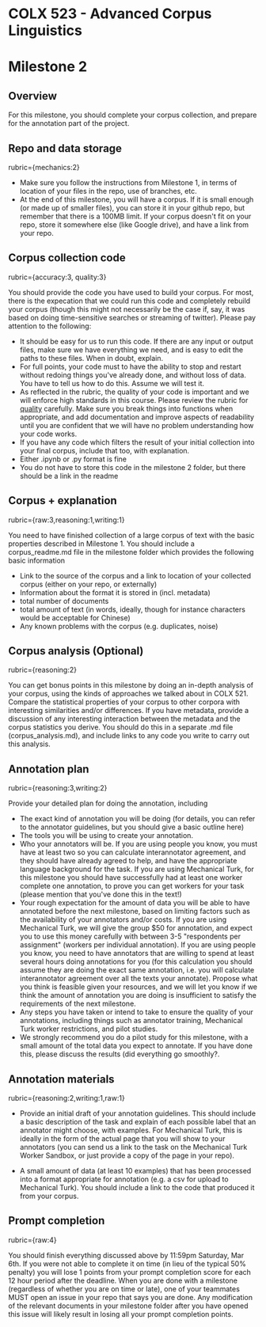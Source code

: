 # COLX 523 - Advanced Corpus Linguistics

# Milestone 2                   

## Overview

For this milestone, you should complete your corpus collection, and prepare for the annotation part of the project.

## Repo and data storage
rubric={mechanics:2}
- Make sure you follow the instructions from Milestone 1, in terms of location of your files in the repo, use of branches, etc.                                                                                       
- At the end of this milestone, you will have a corpus. If it is small enough (or made up of smaller files), you can store it in your github repo, but remember that there is a 100MB limit. If your corpus doesn't fit on your repo, store it somewhere else (like Google drive), and have a link from your repo. 

## Corpus collection code
rubric={accuracy:3, quality:3}

You should provide the code you have used to build your corpus. For most, there is the expecation that we could run this code and completely rebuild your corpus (though this might not necessarily be the case if, say, it was based on doing time-sensitive searches or streaming of twitter). Please pay attention to the following:

- It should be easy for us to run this code. If there are any input or output files, make sure we have everything we need, and is easy to edit the paths to these files. When in doubt, explain.
- For full points, your code must to have the ability to stop and restart without redoing things you've already done, and without loss of data. You have to tell us how to do this. Assume we will test it.
- As reflected in the rubric, the quality of your code is important and we will enforce high standards in this course. Please review the rubric for [quality](https://github.com/UBC-MDS/public/blob/master/rubric/rubric_quality.md) carefully. Make sure you break things into functions when appropriate, and add documentation and improve aspects of readability until you are confident that we will have no problem understanding how your code works. 
- If you have any code which filters the result of your initial collection into your final corpus, include that too, with explanation.
- Either .ipynb or .py format is fine
- You do not have to store this code in the milestone 2 folder, but there should be a link in the readme                                            

## Corpus + explanation
rubric={raw:3,reasoning:1,writing:1}

You need to have finished collection of a large corpus of text with the basic properties described in Milestone 1. You should include a corpus_readme.md file in the milestone folder which provides the following basic information

- Link to the source of the corpus and a link to location of your collected corpus (either on your repo, or externally)
- Information about the format it is stored in (incl. metadata)
- total number of documents
- total amount of text (in words, ideally, though for instance characters would be acceptable for Chinese)
- Any known problems with the corpus (e.g. duplicates, noise)


## Corpus analysis (Optional)
rubric={reasoning:2}

You can get bonus points in this milestone by doing an in-depth analysis of your corpus, using the kinds of approaches we talked about in COLX 521. Compare the statistical properties of your corpus to other corpora with interesting similarities and/or differences. If you have metadata, provide a discussion of any interesting interaction between the metadata and the corpus statistics you derive. You should do this in a separate .md file (corpus_analysis.md), and include links to any code you write to carry out this analysis.


## Annotation plan
rubric={reasoning:3,writing:2} 

Provide your detailed plan for doing the annotation, including

- The exact kind of annotation you will be doing (for details, you can refer to the annotator guidelines, but you should give a basic outline here)
- The tools you will be using to create your annotation.
- Who your annotators will be. If you are using people you know, you must have at least two so you can calculate interannotator agreement, and they should have already agreed to help, and have the appropriate language background for the task. If you are using Mechanical Turk, for this milestone you should have successfully had at least one worker complete one annotation, to prove you can get workers for your task (please mention that you've done this in the text!)
- Your rough expectation for the amount of data you will be able to have annotated before the next milestone, based on limiting factors such as the availability of your annotators and/or costs. If you are using Mechanical Turk, we will give the group $50 for annotation, and expect you to use this money carefully with between 3-5 "respondents per assignment" (workers per individual annotation). If you are using people you know, you need to have annotators that are willing to spend at least several hours doing annotations for you (for this calculation you should assume they are doing the exact same annotation, i.e. you will calculate interannotator agreement over all the texts your annotate). Propose what you think is feasible given your resources, and we will let you know if we think the amount of annotation you are doing is insufficient to satisfy the requirements of the next milestone.                                                                                   
- Any steps you have taken or intend to take to ensure the quality of your annotations, including things such as annotator training, Mechanical Turk worker restrictions, and pilot studies.
- We strongly recommend you do a pilot study for this milestone, with a small amount of the total data you expect to annotate. If you have done this, please discuss the results (did everything go smoothly?.

## Annotation materials
rubric={reasoning:2,writing:1,raw:1}

- Provide an initial draft of your annotation guidelines. This should include a basic description of the task and explain of each possible label that an annotator might choose, with examples. For Mechanical Turk, this is ideally in the form of the actual page that you will show to your annotators (you can send us a link to the task on the Mechanical Turk Worker Sandbox, or just provide a copy of the page in your repo).

- A small amount of data (at least 10 examples) that has been processed into a format appropriate for annotation (e.g. a csv for upload to Mechanical Turk). You should include a link to the code that produced it from your corpus.


## Prompt completion
rubric={raw:4}

You should finish everything discussed above by 11:59pm Saturday, Mar 6th. If you were not able to complete it on time (in lieu of the typical 50% penalty) you will lose 1 points from your prompt completion score for each 12 hour period after the deadline. When you are done with a milestone (regardless of whether you are on time or late), one of your teammates MUST open an issue in your repo that says you are done. Any modification of the relevant documents in your milestone folder after you have opened this issue will likely result in losing all your prompt completion points.
